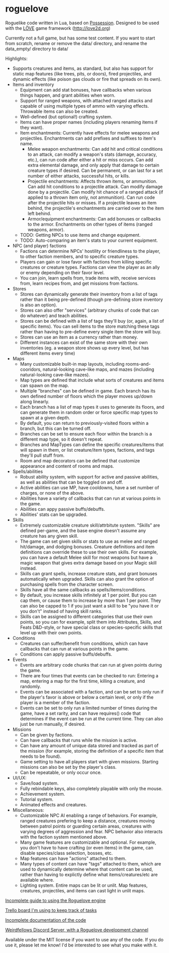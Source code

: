 # roguelove
Roguelike code written in Lua, based on [Possession](http://possessiongame.com/ "Possession"). Designed to be used with the [LÖVE](http://love2d.org/ "LÖVE") game framework (http://love2d.org)

Currently not a full game, but has some test content. If you want to start from scratch, rename or remove the data/ directory, and rename the data_empty/ directory to data/

Highlights:
* Supports creatures and items, as standard, but also has support for static map features (like trees, pits, or doors), fired projectiles, and dynamic effects (like poison gas clouds or fire that spreads on its own).
* Items and inventory
  * Equipment can add stat bonuses, have callbacks when various things happen, and grant abilities when worn.
  * Support for ranged weapons, with attached ranged attacks and capable of using multiple types of ammo with varying effects. Throwable items can also be created.
  * Well-defined (but optional!) crafting system.
  * Items can have proper names (including players renaming items if they want).
  * Item enchantments: Currently have effects for melee weapons and projectiles. Enchantments can add prefixes and suffixes to item's name.
    * Melee weapon enchantments: Can add hit and critical conditions to an attack, can modify a weapon's stats (damage, accuracy, etc.), can run code after either a hit or miss occurs. Can add extra elemental damage, and only apply that damage to certain creature types if desired. Can be permanent, or can last for a set number of either attacks, successful hits, or kills.
    * Projectile enchantments: Affects thrown items, or ammunition. Can add hit conditions to a projectile attack. Can modify damage done by a projectile. Can modify hit chance of a ranged attack (if applied to a thrown item only, not ammunition). Can run code after the projectile hits or misses. If a projectile leaves an item behind, the projectile's enchantments are carried over to the item left behind.
    * Armor/equipment enchantments: Can add bonuses or callbacks to the armor. Enchantments on other types of items (ranged weapons, armor).
  * TODO: Getting NPCs to use items and change equipment.
  * TODO: Auto-comparing an item's stats to your current equipment.
* NPC (and player) factions
  * Factions can determine NPCs' hostility or friendliness to the player, to other faction members, and to specific creature types.
  * Players can gain or lose favor with factions from killing specific creatures or creature types. Factions can view the player as an ally or enemy depending on their favor level.
  * You can join, learn spells from, trade items with, receive services from, learn recipes from, and get missions from factions.
* Stores
  * Stores can dynamically generate their inventory from a list of tags rather than it being pre-defined (though pre-defining store inventory is also an option).
  * Stores can also offer "services" (arbitrary chunks of code that can do whatever) and teach abilities.
  * Stores can be defined with a list of tags they'll buy (or, again, a list of specific items). You can sell items to the store matching these tags rather than having to pre-define every single item the store will buy.
  * Stores can use an item as a currency rather than money.
  * Different instances can exist of the same store with their own inventories (eg. a weapon store shows up every level, but has different items every time)
* Maps
  * Many customizable built-in map layouts, including rooms-and-cooridors, natural-looking cave-like maps, and mazes (including natural-looking cave-like mazes).
  * Map types are defined that include what sorts of creatures and items can spawn on the map.
  * Multiple "branches" can be defined in game. Each branch has its own defined number of floors which the player moves up/down along linearly.
  * Each branch has a list of map types it uses to generate its floors, and can generate them in random order or force specific map types to spawn at a given depth.
  * By default, you can return to previously-visited floors within a branch, but this can be turned off.
  * Branches can be set to ensure each floor within the branch is a different map type, so it doesn't repeat.
  * Branches and MapTypes can define the specific creatures/items that will spawn in them, or list creature/item types, factions, and tags they'll pull stuff from.
  * Room and map decorators can be defined that customize appearance and content of rooms and maps.
* Spells/abilities
  * Robust ability system, with support for active and passive abilities, as well as abilities that can be toggled on and off.
  * Active abilities can use MP, have cooldowns, have a set number of charges, or none of the above.
  * Abilities have a variety of callbacks that can run at various points in the game.
  * Abilities can appy passive buffs/debuffs.
  * Abilities' stats can be upgraded.
* Skills
  * Extremely customizable creature skill/attrbitute system. "Skills" are defined per-game, and the base engine doesn't assume any creature has any given skill.
  * The game can set given skills or stats to use as melee and ranged hit/damage, and dodging bonuses. Creature definitions and item definitions can override these to use their own skills. For example, you can have a default Melee skill for most weapons but have a magic weapon that gives extra damage based on your Magic skill instead.
  * Skills can grant spells, increase creature stats, and grant bonuses automatically when upgraded. Skills can also grant the option of purchasing spells from the character screen.
  * Skills have all the same callbacks as spells/items/conditions.
  * By default, you increase skills infinitely at 1 per point. But you can cap them, or cause them to increase by more than 1 per point. They can also be capped to 1 if you just want a skill to be "you have it or you don't" instead of having skill ranks.
  * Skills can be assigned to different categories that use their own points, so you can for example, split them into Attributes, Skills, and Feats D&D-style, or have special class or species-specific skills that level up with their own points.
* Conditions
  * Creatures can suffer/benefit from conditions, which can have callbacks that can run at various points in the game.
  * Conditions can apply passive buffs/debuffs.
* Events
  * Events are arbitrary code chunks that can run at given points during the game.
  * There are four times that events can be checked to run: Entering a map, entering a map for the first time, killing a creature, and randomly.
  * Events can be associated with a faction, and can be set to only run if the player's favor is above or below a certain level, or only if the player is a member of the faction.
  * Events can be set to only run a limited number of times during the game, have a set rarity, and can have requires() code that determines if the event can be run at the current time. They can also just be run manually, if desired.
* Missions
  * Can be given by factions.
  * Can have callbacks that runs while the mission is active.
  * Can have any amount of unique data stored and tracked as part of the mission (for example, storing the definition of a specific item that needs to be found).
  * Game setting to have all players start with given missions. Starting missions can also be set by the player's class.
  * Can be repeatable, or only occur once.
* UI/UX:
  * Save/load system.
  * Fully rebindable keys, also completely playable with only the mouse.
  * Achievement system.
  * Tutorial system.
  * Animated effects and creatures.
* Miscellaneous:
  * Customizable NPC AI enabling a range of behaviors. For example, ranged creatures prefering to keep a distance, creatures moving between patrol points or guarding certain areas, creatures with varying degrees of aggression and fear. NPC behavior also interacts with the faction system mentioned above.
  * Many game features are customizable and optional. For example, you don't have to have crafting (or even items) in the game, can disable species/class selection, bosses, etc.
  * Map features can have "actions" attached to them.
  * Many types of content can have "tags" attached to them, which are used to dynamically determine where that content can be used, rather than having to explictly define what items/creatures/etc are available where.
  * Lighting system. Entire maps can be lit or unlit. Map features, creatures, projectiles, and items can cast light in unlit maps.

[Incomplete guide to using the Roguelove engine](https://docs.google.com/document/d/1bJmuokbK8Xtd2P9K8KRQRSeGdHd78HGKuOKaZltCoE4/edit?usp=sharing)

[Trello board I'm using to keep track of tasks](https://trello.com/b/ByyPFT00/roguelove)

[Incomplete documentation of the code](https://vaughantay.github.io/roguelove/)

[Weirdfellows Discord Server, with a Roguelove development channel](https://discord.gg/2cjZ4kuFJU)

Available under the MIT license if you want to use any of the code. If you do use it, please let me know! I'd be interested to see what you make with it.
